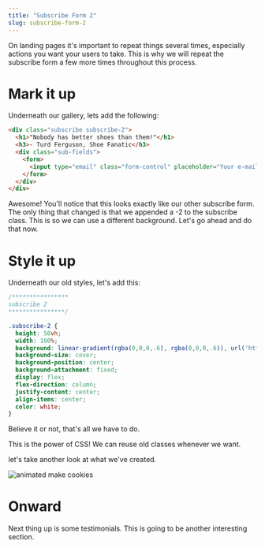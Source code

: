 ```yaml
---
title: "Subscribe Form 2"
slug: subscribe-form-2
---
```


On landing pages it's important to repeat things several times, especially actions you want your users to take. This is why we will repeat the subscribe form a few more times throughout this process.

# Mark it up

Underneath our gallery, lets add the following:

```HTML
<div class="subscribe subscribe-2">
  <h1>"Nobody has better shoes than them!"</h1>
  <h3>- Turd Ferguson, Shoe Fanatic</h3>
  <div class="sub-fields">
    <form>
      <input type="email" class="form-control" placeholder="Your e-mail"><button class="btn-email">Subscribe</button>
    </form>
  </div>
</div>

```
Awesome! You'll notice that this looks exactly like our other subscribe form. The only thing that changed is that we appended a -2 to the subscribe class. This is so we can use a different background. Let's go ahead and do that now.

# Style it up

Underneath our old styles, let's add this:

```CSS
/****************
subscribe 2
****************/

.subscribe-2 {
  height: 50vh;
  width: 100%;
  background: linear-gradient(rgba(0,0,0,.6), rgba(0,0,0,.6)), url('https://images.pexels.com/photos/450059/pexels-photo-450059.jpeg?auto=compress&cs=tinysrgb&dpr=2&h=650&w=940');
  background-size: cover;
  background-position: center;
  background-attachment: fixed;
  display: flex;
  flex-direction: column;
  justify-content: center;
  align-items: center;
  color: white;
}

```

Believe it or not, that's all we have to do.

This is the power of CSS! We can reuse old classes whenever we want.

let's take another look at what we've created.

![animated make cookies](images/cookies.gif "make cookies landing page")    

# Onward

Next thing up is some testimonials. This is going to be another interesting section.
